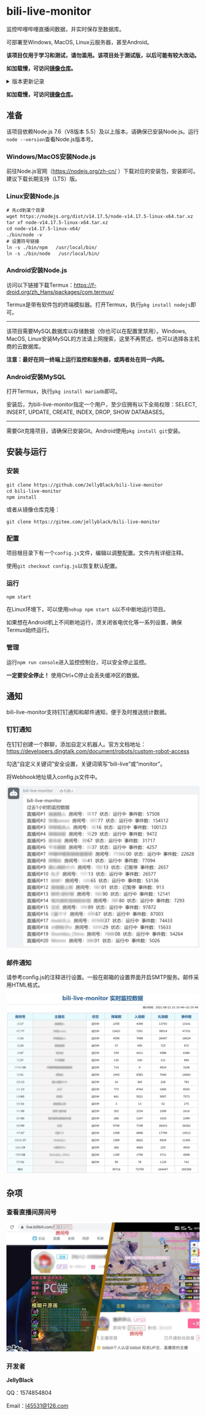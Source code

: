 # bili-live-monitor

监控哔哩哔哩直播间数据，并实时保存至数据库。

可部署至Windows, MacOS, Linux云服务器，甚至Android。

**该项目仅用于学习和测试，请勿滥用。该项目处于测试版，以后可能有较大改动。**

**如加载慢，可访问[镜像仓库](https://gitee.com/jellyblack/bili-live-monitor)。**

<details>
    <summary>版本更新记录</summary>

### 0.2.0
- 支持更多监控项：购买舰长、入场效果、醒目留言
- 添加请求间隔，防止触发412错误
- 支持仅监控开播时的数据、关播则停止监控
- 支持钉钉和邮件通知
- 其他细节优化
### 0.1.0
第一个版本

</details>

**如加载慢，可访问[镜像仓库](https://gitee.com/jellyblack/bili-live-monitor)。**

## 准备

该项目依赖Node.js 7.6（V8版本 5.5）及以上版本。请确保已安装Node.js。运行`node --version`查看Node.js版本号。

### Windows/MacOS安装Node.js
前往Node.js官网（https://nodejs.org/zh-cn/ ）下载对应的安装包，安装即可。建议下载长期支持（LTS）版。

### Linux安装Node.js

```shell
# 先cd到某个目录
wget https://nodejs.org/dist/v14.17.5/node-v14.17.5-linux-x64.tar.xz
tar xf node-v14.17.5-linux-x64.tar.xz
cd node-v14.17.5-linux-x64/
./bin/node -v
# 设置符号链接
ln -s ./bin/npm   /usr/local/bin/ 
ln -s ./bin/node   /usr/local/bin/
```

### Android安装Node.js

访问以下链接下载Termux：https://f-droid.org/zh_Hans/packages/com.termux/

Termux是带有软件包的终端模拟器。打开Termux，执行`pkg install nodejs`即可。

------

该项目需要MySQL数据库以存储数据（你也可以在配置里禁用）。Windows, MacOS, Linux安装MySQL的方法请上网搜索，这里不再赘述。也可以选择各主机商的云数据库。

**注意：最好在同一终端上运行监控和服务器，或两者处在同一内网。**

### Android安装MySQL

打开Termux，执行`pkg install mariadb`即可。

安装后，为bili-live-monitor指定一个用户，至少应拥有以下全局权限：SELECT, INSERT, UPDATE, CREATE, INDEX, DROP, SHOW DATABASES。

------

需要Git克隆项目，请确保已安装Git。Android使用`pkg install git`安装。

## 安装与运行

### 安装

```shell
git clone https://github.com/JellyBlack/bili-live-monitor
cd bili-live-monitor
npm install
```

或者从镜像仓库克隆：

```shell
git clone https://gitee.com/jellyblack/bili-live-monitor
```

### 配置

项目根目录下有一个`config.js`文件，编辑以调整配置。文件内有详细注释。

使用`git checkout config.js`以恢复默认配置。

### 运行

```shell
npm start
```

在Linux环境下，可以使用`nohup npm start &`以不中断地运行项目。

如果想在Android机上不间断地运行，须关闭省电优化等一系列设置，确保Termux始终运行。

### 管理

运行`npm run console`进入监控控制台，可以安全停止监控。

**一定要安全停止！** 使用Ctrl+C停止会丢失缓冲区的数据。

## 通知
bili-live-monitor支持钉钉通知和邮件通知，便于及时推送统计数据。
### 钉钉通知

在钉钉创建一个群聊，添加自定义机器人。官方文档地址：https://developers.dingtalk.com/document/robots/custom-robot-access 

勾选“自定义关键词”安全设置，关键词填写“bili-live”或“monitor”。

将Webhook地址填入config.js文件中。

![钉钉通知效果（若无法加载请前往Gitee备份仓库）](assets/README/钉钉通知效果.jpg)

### 邮件通知

请参考config.js的注释进行设置。一般在邮箱的设置界面开启SMTP服务。邮件采用HTML格式。

![邮件通知效果（若无法加载请前往Gitee备份仓库）](assets/README/邮件通知效果.jpg)

## 杂项

### 查看直播间房间号

![房间号示例（若无法加载请前往Gitee备份仓库）](assets/README/房间号示例.jpg)

### 开发者

**JellyBlack**

QQ：1574854804

Email：l45531@126.com

